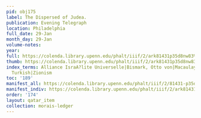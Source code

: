 ```yaml
---
pid: obj175
label: The Dispersed of Judea.
publication: Evening Telegraph
location: Philadelphia
full_date: 29-Jan
month_day: 29-Jan
volume-notes:
year:
full: https://colenda.library.upenn.edu/phalt/iiif/2/ark81431p35d8nw83%2FSHA256E-s7608867--e0b141ee6e569ff1c6f51e9254a859b8e20605f606abeb737875a374413eaef7.jpeg/full/3500,/0/default.jpg
thumb: https://colenda.library.upenn.edu/phalt/iiif/2/ark81431p35d8nw83%2FSHA256E-s7608867--e0b141ee6e569ff1c6f51e9254a859b8e20605f606abeb737875a374413eaef7.jpeg/full/!200,200/0/default.jpg
index_terms: Alliance IsraA?lite Universelle|Bismark, Otto von|Macaulay, Thomas B.|Palestine|Sultan,
  Turkish|Zionism
toc: '189'
manifest_all: https://colenda.library.upenn.edu/phalt/iiif/2/81431-p35d8nw83/manifest
manifest_indiv: https://colenda.library.upenn.edu/phalt/iiif/2/ark81431p35d8nw83%2FSHA256E-s7608867--e0b141ee6e569ff1c6f51e9254a859b8e20605f606abeb737875a374413eaef7.jpeg
order: '174'
layout: qatar_item
collection: morais-ledger
---
```

